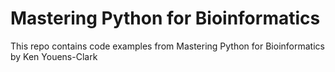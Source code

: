 # Mastering Python for Bioinformatics
This repo contains code examples from Mastering Python for Bioinformatics by Ken Youens-Clark


